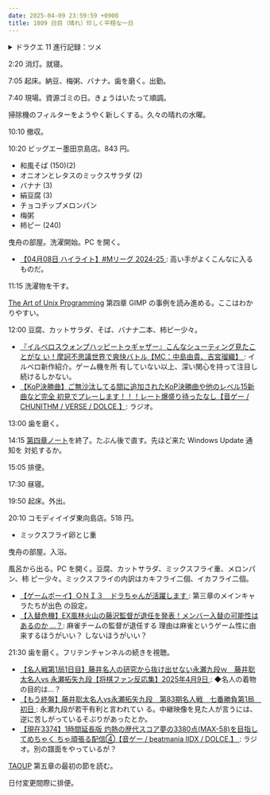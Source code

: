 ```yaml
---
date: 2025-04-09 23:59:59 +0900
title: 1809 日目（晴れ）珍しく平穏な一日
---
```


<details><summary>ドラクエ 11 進行記録：ツメ</summary>
<p>今晩の目標はそうびぶくろのツメアイテムを増やす。その前にウマレースでヒヒイロカネをかせぐ。
インチキ手綱を有効にしてむずかしいブラック杯に出馬。トップ一回でヒヒイロカネが二個増える。</p>

<p>ツメのなかで作りにくいのはゴッドキラー。マグマの石が一つあたり一個必要。
この原料はグロッタカジノでコイン八万枚払うか、レアモンスターの宝箱でしか入手不能（たぶん）。</p>

<p>ページ数を 116 に伸ばす。</p>
</details>

2:20 消灯。就寝。

7:05 起床。納豆、梅粥、バナナ。歯を磨く。出勤。

7:40 現場。資源ゴミの日。きょうはいたって順調。

掃除機のフィルターをようやく新しくする。久々の晴れの水曜。

10:10 撤収。

10:20 ビッグエー墨田京島店。843 円。

* 和風そば (150)(2)
* オニオンとレタスのミックスサラダ (2)
* バナナ (3)
* 絹豆腐 (3)
* チョコチップメロンパン
* 梅粥
* 柿ピー (240)

曳舟の部屋。洗濯開始。PC を開く。

* [【04月08日 ハイライト】#Mリーグ 2024-25
  ](https://www.youtube.com/watch?v=4sT6ByF5lY8): 高い手がよくこんなに入るものだ。

11:15 洗濯物を干す。

[The Art of Unix Programming][TAOUP] 第四章 GIMP の事例を読み進める。ここはわか
りやすい。

12:00 豆腐、カットサラダ、そば、バナナ二本、柿ピー少々。

* [『イルベロスウォンプハッピートゥギャザー』こんなシューティング見たことがな
  い！摩訶不思議世界で爽快バトル【MC：中島由貴、吉宮瑠織】
  ](https://www.youtube.com/watch?v=K7qXqEZuaDM): イルベロ新作紹介。ゲーム機を所
  有していない以上、深い関心を持って注目し続けるしかない。
* [【KoP決勝曲】ご無沙汰してる間に追加されたKoP決勝曲や他のレベル15新曲など完全
  初見でプレーします！！！レート爆盛り待ったなし【音ゲー / CHUNITHM / VERSE /
  DOLCE.】](https://www.youtube.com/watch?v=Xp-3zRRdE1s&): ラジオ。

13:00 歯を磨く。

14:15 [第四章ノート][6]を終了。たぶん後で直す。先ほど来た Windows Update 通知を
対処するか。

15:05 排便。

17:30 昼寝。

19:50 起床。外出。

20:10 コモディイイダ東向島店。518 円。

* ミックスフライ卵とじ重

曳舟の部屋。入浴。

風呂から出る。PC を開く。豆腐、カットサラダ、ミックスフライ重、メロンパン、柿
ピー少々。ミックスフライの内訳はカキフライ二個、イカフライ二個。

* [【ゲームボーイ】ＯＮＩ３　ドラちゃんが活躍します
  ](https://www.youtube.com/watch?v=o8hKuZkIS28): 第三章のメインキャラたちが出色
  の設定。
* [【入替危機】EX風林火山の藤沢監督が退任を発表！メンバー入替の可能性はあるのか
  …？](https://www.youtube.com/watch?v=lrpGdPbEzBU): 麻雀チームの監督が退任する
  理由は麻雀というゲーム性に由来するほうがいい？ しないほうがいい？

21:30 歯を磨く。フリテンチャンネルの続きを視聴。

* [【名人戦第1局1日目】藤井名人の研究から抜け出せない永瀬九段ｗ　藤井聡太名人vs
  永瀬拓矢九段【将棋ファン反応集】2025年4月9日
  ](https://www.youtube.com/watch?v=X358pPmxGuE): ◆名人の着物の目的は…？
* [【もう終盤】藤井聡太名人vs永瀬拓矢九段　第83期名人戦　七番勝負第1局　初日
  ](https://www.youtube.com/watch?v=pyQVm8ywwtI): 永瀬九段が若干有利と言われてい
  る。中継映像を見た人が言うには、逆に苦しがっているそぶりがあったとか。
* [【現在3374】1時間延長版 灼熱の歴代スコア夢の3380点(MAX-58)を目指してめちゃく
  ちゃ頑張る配信④【音ゲー / beatmania IIDX / DOLCE.】
  ](https://www.youtube.com/watch?v=2vmakcNNOsk): ラジオ。別の譜面をやっているが？

[TAOUP] 第五章の最初の節を読む。

日付変更間際に排便。

[6]: <https://github.com/showa-yojyo/taoup/issues/6>
[TAOUP]: <http://www.catb.org/esr/writings/taoup/html>
